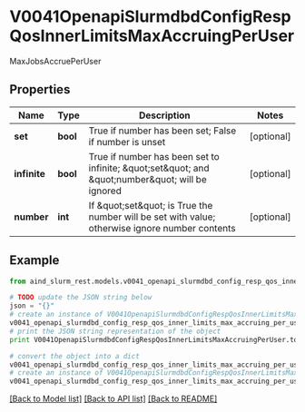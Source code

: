 # V0041OpenapiSlurmdbdConfigRespQosInnerLimitsMaxAccruingPerUser

MaxJobsAccruePerUser

## Properties

Name | Type | Description | Notes
------------ | ------------- | ------------- | -------------
**set** | **bool** | True if number has been set; False if number is unset | [optional] 
**infinite** | **bool** | True if number has been set to infinite; \&quot;set\&quot; and \&quot;number\&quot; will be ignored | [optional] 
**number** | **int** | If \&quot;set\&quot; is True the number will be set with value; otherwise ignore number contents | [optional] 

## Example

```python
from aind_slurm_rest.models.v0041_openapi_slurmdbd_config_resp_qos_inner_limits_max_accruing_per_user import V0041OpenapiSlurmdbdConfigRespQosInnerLimitsMaxAccruingPerUser

# TODO update the JSON string below
json = "{}"
# create an instance of V0041OpenapiSlurmdbdConfigRespQosInnerLimitsMaxAccruingPerUser from a JSON string
v0041_openapi_slurmdbd_config_resp_qos_inner_limits_max_accruing_per_user_instance = V0041OpenapiSlurmdbdConfigRespQosInnerLimitsMaxAccruingPerUser.from_json(json)
# print the JSON string representation of the object
print V0041OpenapiSlurmdbdConfigRespQosInnerLimitsMaxAccruingPerUser.to_json()

# convert the object into a dict
v0041_openapi_slurmdbd_config_resp_qos_inner_limits_max_accruing_per_user_dict = v0041_openapi_slurmdbd_config_resp_qos_inner_limits_max_accruing_per_user_instance.to_dict()
# create an instance of V0041OpenapiSlurmdbdConfigRespQosInnerLimitsMaxAccruingPerUser from a dict
v0041_openapi_slurmdbd_config_resp_qos_inner_limits_max_accruing_per_user_form_dict = v0041_openapi_slurmdbd_config_resp_qos_inner_limits_max_accruing_per_user.from_dict(v0041_openapi_slurmdbd_config_resp_qos_inner_limits_max_accruing_per_user_dict)
```
[[Back to Model list]](../README.md#documentation-for-models) [[Back to API list]](../README.md#documentation-for-api-endpoints) [[Back to README]](../README.md)


